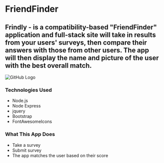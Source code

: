 # FriendFinder

## Frindly - is a compatibility-based "FriendFinder" application and full-stack site will take in results from your users' surveys, then compare their answers with those from other users. The app will then display the name and picture of the user with the best overall match.

![GitHub Logo](/app/images/frindly.png)

### Technologies Used

* Node.js
* Node Express
* jquery
* Bootstrap
* FontAwesomeIcons


### What This App Does
* Take a survey
* Submit survey 
* The app matches the user based on their score

